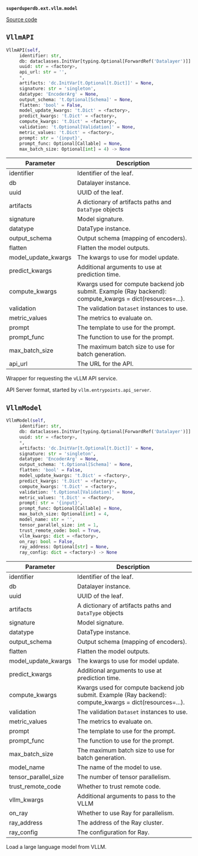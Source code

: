 **`superduperdb.ext.vllm.model`** 

[Source code](https://github.com/SuperDuperDB/superduperdb/blob/main/superduperdb/ext/vllm/model.py)

## `VllmAPI` 

```python
VllmAPI(self,
     identifier: str,
     db: dataclasses.InitVar[typing.Optional[ForwardRef('Datalayer')]] = None,
     uuid: str = <factory>,
     api_url: str = '',
     *,
     artifacts: 'dc.InitVar[t.Optional[t.Dict]]' = None,
     signature: str = 'singleton',
     datatype: 'EncoderArg' = None,
     output_schema: 't.Optional[Schema]' = None,
     flatten: 'bool' = False,
     model_update_kwargs: 't.Dict' = <factory>,
     predict_kwargs: 't.Dict' = <factory>,
     compute_kwargs: 't.Dict' = <factory>,
     validation: 't.Optional[Validation]' = None,
     metric_values: 't.Dict' = <factory>,
     prompt: str = '{input}',
     prompt_func: Optional[Callable] = None,
     max_batch_size: Optional[int] = 4) -> None
```
| Parameter | Description |
|-----------|-------------|
| identifier | Identifier of the leaf. |
| db | Datalayer instance. |
| uuid | UUID of the leaf. |
| artifacts | A dictionary of artifacts paths and `DataType` objects |
| signature | Model signature. |
| datatype | DataType instance. |
| output_schema | Output schema (mapping of encoders). |
| flatten | Flatten the model outputs. |
| model_update_kwargs | The kwargs to use for model update. |
| predict_kwargs | Additional arguments to use at prediction time. |
| compute_kwargs | Kwargs used for compute backend job submit. Example (Ray backend): compute_kwargs = dict(resources=...). |
| validation | The validation ``Dataset`` instances to use. |
| metric_values | The metrics to evaluate on. |
| prompt | The template to use for the prompt. |
| prompt_func | The function to use for the prompt. |
| max_batch_size | The maximum batch size to use for batch generation. |
| api_url | The URL for the API. |

Wrapper for requesting the vLLM API service.

API Server format, started by `vllm.entrypoints.api_server`.

## `VllmModel` 

```python
VllmModel(self,
     identifier: str,
     db: dataclasses.InitVar[typing.Optional[ForwardRef('Datalayer')]] = None,
     uuid: str = <factory>,
     *,
     artifacts: 'dc.InitVar[t.Optional[t.Dict]]' = None,
     signature: str = 'singleton',
     datatype: 'EncoderArg' = None,
     output_schema: 't.Optional[Schema]' = None,
     flatten: 'bool' = False,
     model_update_kwargs: 't.Dict' = <factory>,
     predict_kwargs: 't.Dict' = <factory>,
     compute_kwargs: 't.Dict' = <factory>,
     validation: 't.Optional[Validation]' = None,
     metric_values: 't.Dict' = <factory>,
     prompt: str = '{input}',
     prompt_func: Optional[Callable] = None,
     max_batch_size: Optional[int] = 4,
     model_name: str = '',
     tensor_parallel_size: int = 1,
     trust_remote_code: bool = True,
     vllm_kwargs: dict = <factory>,
     on_ray: bool = False,
     ray_address: Optional[str] = None,
     ray_config: dict = <factory>) -> None
```
| Parameter | Description |
|-----------|-------------|
| identifier | Identifier of the leaf. |
| db | Datalayer instance. |
| uuid | UUID of the leaf. |
| artifacts | A dictionary of artifacts paths and `DataType` objects |
| signature | Model signature. |
| datatype | DataType instance. |
| output_schema | Output schema (mapping of encoders). |
| flatten | Flatten the model outputs. |
| model_update_kwargs | The kwargs to use for model update. |
| predict_kwargs | Additional arguments to use at prediction time. |
| compute_kwargs | Kwargs used for compute backend job submit. Example (Ray backend): compute_kwargs = dict(resources=...). |
| validation | The validation ``Dataset`` instances to use. |
| metric_values | The metrics to evaluate on. |
| prompt | The template to use for the prompt. |
| prompt_func | The function to use for the prompt. |
| max_batch_size | The maximum batch size to use for batch generation. |
| model_name | The name of the model to use. |
| tensor_parallel_size | The number of tensor parallelism. |
| trust_remote_code | Whether to trust remote code. |
| vllm_kwargs | Additional arguments to pass to the VLLM |
| on_ray | Whether to use Ray for parallelism. |
| ray_address | The address of the Ray cluster. |
| ray_config | The configuration for Ray. |

Load a large language model from VLLM.

